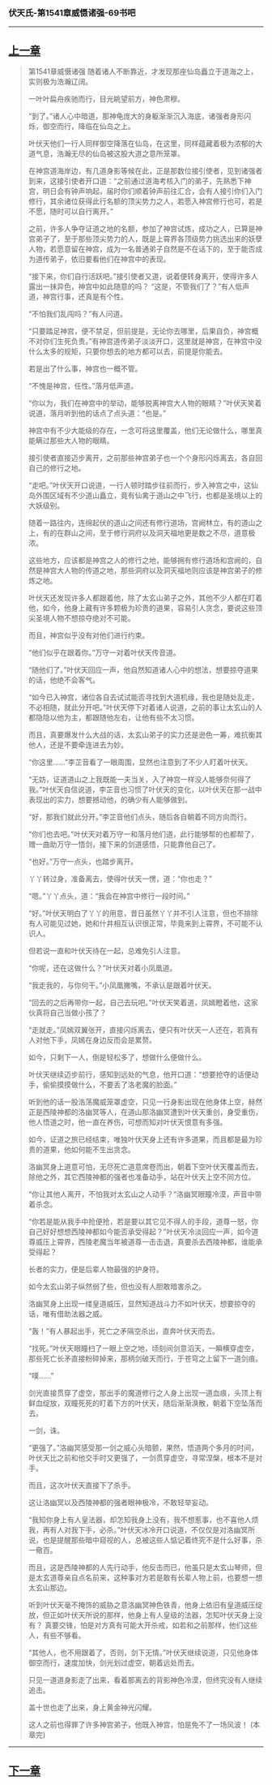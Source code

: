 ### 伏天氏-第1541章威慑诸强-69书吧

--------
[上一章](./c804449c195b1db1c4a5460707f71c4a.md)
--------


>
>
>
>第1541章威慑诸强
>随着诸人不断靠近，才发现那座仙岛矗立于道海之上，实则极为浩瀚辽阔。
>
>一叶叶扁舟疾驰而行，目光眺望前方，神色肃穆。
>
>“到了。”诸人心中暗道，那神龟庞大的身躯渐渐沉入海底，诸强者身形闪烁，御空而行，降临在仙岛之上。
>
>叶伏天他们一行人同样御空降落在仙岛，在这里，同样蕴藏着极为浓郁的大道气息，浩瀚无尽的仙岛被这股大道之意所笼罩。
>
>在神宫道海岸边，有几道身影等候在此，正是那数位接引使者，见到诸强者到来，这接引使者开口道：“之前通过道海考核入门的弟子，先熟悉下神宫，明日会有钟声响起，届时你们顺着钟声前往汇合，会有人接引你们入门修行，其余诸位获得此行名额的顶尖势力之人，若愿入神宫修行也可，若是不愿，随时可以自行离开。”
>
>之前，许多人争夺证道之地的名额，参加了神宫试炼，成功之人，已算是神宫弟子了，至于那些顶尖势力的人，既是上霄界各顶级势力挑选出来的妖孽人物，若愿意留在神宫，成为一名普通弟子自然是不在话下的，至于能否成为道传弟子，依旧要看他们在神宫中的表现。
>
>“接下来，你们自行活跃吧。”接引使者又道，说着便转身离开，使得许多人露出一抹异色，神宫中如此随意的吗？
>“这是，不管我们了？”有人低声道，神宫行事，还真是有个性。
>
>“不怕我们乱闯吗？”有人问道。
>
>“只要踏足神宫，便不禁足，但前提是，无论你去哪里，后果自负，神宫概不对你们生死负责。”有神宫道传弟子淡淡开口，这里就是神宫，在神宫中没什么太多的规矩，只要你想去的地方都可以去，前提是你能去。
>
>若是出了什么事，神宫也一概不管。
>
>“不愧是神宫，任性。”落月低声道。
>
>“你以为，我们在神宫中的举动，能够脱离神宫大人物的眼睛？”叶伏天笑着说道，落月听到他的话点了点头道：“也是。”
>
>神宫中有不少大能级的存在，一念可将这里覆盖，他们无论做什么，哪里真能瞒过那些大人物的眼睛。
>
>接引使者直接迈步离开，之前那些神宫弟子也一个个身形闪烁离去，各自回自己的修行之地。
>
>“走吧。”叶伏天开口说道，一行人顿时踏步往前而行，步入神宫之中，这仙岛外围区域有不少道山矗立，竟有仙禽于道山之中飞行，也都是圣境以上的大妖级别。
>
>随着一路往内，连绵起伏的道山之间还有修行道场，宫阙林立，有的道山之上，有的在群山之间，至于修行洞府以及洞天福地更是数之不尽，道意极浓。
>
>这些地方，应该都是神宫之人的修行之地，能够拥有修行道场和宫阙的，自然是神宫大人物的传道之地，那些洞府以及洞天福地则应该是神宫弟子的修炼之地。
>
>叶伏天还发现许多人都跟着他，除了太玄山弟子之外，其他不少人都在盯着他，如今，他身上藏有许多颗极为珍贵的道果，容易引人贪念，要说这些顶尖圣境人物不想掠夺绝对不可能。
>
>而且，神宫似乎没有对他们进行约束。
>
>“他们似乎在跟着你。”万守一对着叶伏天传音道。
>
>“随他们了。”叶伏天回应一声，他自然知道诸人心中的想法，想要掠夺道果的话，他绝不会客气。
>
>“如今已入神宫，诸位各自去试试能否寻找到大道机缘，我也是随处乱走，不必相随，就此分开吧。”叶伏天停下对着诸人说道，之前的事让太玄山的人都隐隐以他为主，都跟随他左右，让他有些不太习惯。
>
>而且，真要爆发什么大战的话，太玄山弟子的实力还是逊色一筹，难抗衡其他人，还是不要牵连进去为妙。
>
>“你这里……”李芷音看了一眼周围，显然也注意到了不少人盯着叶伏天。
>
>“无妨，证道道山之上我既能一夫当关，入了神宫一样没人能够奈何得了我。”叶伏天自信说道，李芷音也习惯了叶伏天的变化，以叶伏天在那一战中表现出的实力，想要撼动他，的确少有人能够做到。
>
>“好，那我们就此分开。”李芷音他们点头，随后各自朝着不同方向而行。
>
>“你们也去吧。”叶伏天对着万守一和落月他们道，此行能够帮的也都帮了，赠一曲助万守一悟剑，接下来的剑道感悟，只能靠他自己了。
>
>“也好。”万守一点头，也踏步离开。
>
>丫丫转过身，准备离去，使得叶伏天一愣，道：“你也走？”
>
>“嗯。”丫丫点头，道：“我会在神宫中修行一段时间。”
>
>“好。”叶伏天明白了丫丫的用意，昔日虽然丫丫并不引人注意，但也不排除有人可能见过她，她和什井相互认识很正常，毕竟来到上霄界，不可能不认识人。
>
>但若说一直和叶伏天待在一起，总难免引人注意。
>
>“你呢，还在这做什么？”叶伏天对着小凤凰道。
>
>“我走我的，与你何干。”小凤凰撇嘴，不承认是跟着叶伏天。
>
>“回去的之后再带你一起，自己去玩吧。”叶伏天笑着道，凤嫣瞪着他，这家伙真将自己当做小孩了？
>
>“走就走。”凤嫣双翼张开，直接闪烁离去，便只有叶伏天一人还在，若真有人对他下手，凤嫣在身边反而会是累赘。
>
>如今，只剩下一人，倒是轻松多了，想做什么便做什么。
>
>叶伏天继续迈步前行，感知到远处的气息，他开口道：“想要抢夺的话便动手，偷偷摸摸做什么，不要丢了洛老魔的脸面。”
>
>听到他的话一股浩荡魔威笼罩虚空，只见一行身影出现在他身体上空，赫然正是西陵神都的洛幽冥等人，在道山那洛幽冥遭到叶伏天重创，身受重伤，他人悟道之时，他一直在养伤，可想而知对叶伏天恨意有多强。
>
>如今，证道之旅已经结束，唯独叶伏天身上还有许多道果，而且都是最为珍贵的道果，他如何能不生出贪念。
>
>洛幽冥身上道意可怕，无尽死亡道意席卷而出，朝着下空叶伏天覆盖而去，除他之外，其它西陵神都的强者也准备动手，站在叶伏天上空不同方位。
>
>“你让其他人离开，不怕我对太玄山之人动手？”洛幽冥眼瞳冷漠，声音中带着杀念。
>
>“你若是能从我手中抢便抢，若是要以其它见不得人的手段，道尊一怒，你自己好好想想西陵神都如今能否承受得起？”叶伏天冷淡回应一声，如今道尊威压上霄界，西陵老魔当年被道尊一击击退，真要杀去西陵神都，谁能承受得起？
>
>长者的实力，便是后辈人物最强的护身符。
>
>如今太玄山弟子纵然弱了些，但也没有人胆敢暗害杀之。
>
>洛幽冥身上出现一缕皇道威压，显然知道战斗力不如叶伏天，想要掠夺的话，唯有借助法器之威。
>
>“轰！”有人暴起出手，死亡之矛隔空杀出，直奔叶伏天而去。
>
>“找死。”叶伏天眼瞳扫了一眼上空之地，顷刻间剑意滔天，一瞬横穿虚空，那些死亡长矛直接粉碎掉来，那柄剑破天而行，于苍穹之上留下一道剑痕。
>
>“噗……”
>
>剑光直接贯穿了虚空，那出手的魔道修行之人身上出现一道血痕，头顶上有鲜血绽放，双瞳死死的盯着下方的叶伏天，随后渐渐涣散，朝着下空坠落而去。
>
>一剑，诛。
>
>“更强了。”洛幽冥感受那一剑之威心头暗颤，果然，悟道两个多月的时间，叶伏天比之前和他交手时又更强了，一剑贯穿虚空，寻常涅槃，根本不是对手。
>
>而且，这次叶伏天直接下了杀手。
>
>这让洛幽冥以及西陵神都的强者眼神极冷，不敢轻举妄动。
>
>“我知你身上有人皇法器，却怎知我身上没有，我不想惹事，也不喜他人烦我，再有人对我下手，必杀。”叶伏天冰冷开口说道，不仅仅是对洛幽冥所说，也是提醒那些暗中窥视的人，总被这些人惦记着终究不是什么好事，杀一儆百。
>
>而且，这是西陵神都的人先行动手，他反击而已，他虽只是太玄山琴师，但是太玄道尊亲自点名前来，这种事对方若是敢有长辈人物上前，也要想一想太玄山那边。
>
>听到叶伏天毫不掩饰的威胁之意洛幽冥神色铁青，他身上依旧有皇道威压绽放，但正如叶伏天所说的那样，他身上有人皇级的法器，怎知叶伏天身上没有？
>真要交锋，怕是对方真有可能大开杀戒，如若和之前那样，他们这些人，有些不够看。
>
>“其他人，也不用跟着了，否则，剑下无情。”叶伏天继续说道，只见他身体御空而行，速度加快，剑光划过虚空，朝着远处而去。
>
>只见一道道身影走了出来，看着那离去的背影神色冷漠，但终究没有人继续追击。
>
>盖十世也走了出来，身上黄金神光闪耀。
>
>这人之前也得罪了许多神宫弟子，他既入神宫，怕是免不了一场风波！
>(本章完)
>
>

--------
[下一章](./2e7e60ed6d913a9370fe6550af196a64.md)
--------
